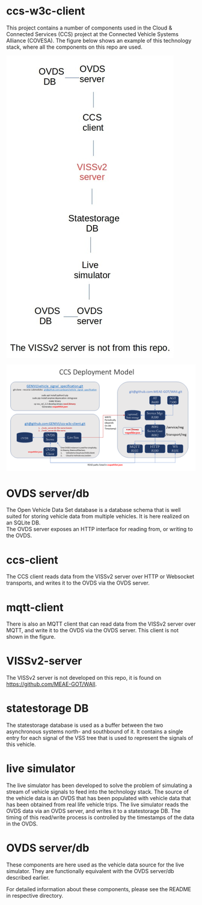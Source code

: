 # ccs-w3c-client
This project contains a number of components used in the Cloud & Connected Services (CCS) project at the Connected Vehicle Systems Alliance (COVESA).
The figure below shows an example of this technology stack, where all the components on this repo are used.

![Technology stack, CCS project](Tech-stack-ccs-project.jpg?raw=true)<br>

![Deployment Model, CCS project](VSS_CCS_Setup.png?raw=true)<br>

# OVDS server/db
The Open Vehicle Data Set database is a database schema that is well suited for storing vehicle data from multiple vehicles. 
It is here realized on an SQLite DB.<br>
The OVDS server exposes an HTTP interface for reading from, or writing to the OVDS.

# ccs-client
The CCS client reads data from the VISSv2 server over HTTP or Websocket transports, and writes it to the OVDS via the OVDS server.

# mqtt-client
There is also an MQTT client that can read data from the VISSv2 server over MQTT, and write it to the OVDS via the OVDS server.
This client is not shown in the figure.

# VISSv2-server
The VISSv2 server is not developed on this repo, it is found on https://github.com/MEAE-GOT/WAII.

# statestorage DB
The statestorage database is used as a buffer between the two asynchronous systems north- and southbound of it.
It contains a single entry for each signal of the VSS tree that is used to represent the signals of this vehicle. 

# live simulator
The live simulator has been developed to solve the problem of simulating a stream of vehicle signals to feed into the technology stack.
The source of the vehicle data is an OVDS that has been populated with vehicle data that has been obtained from real life vehicle trips.
The live simulator reads the OVDS data via an OVDS server, and writes it to a statestorage DB. 
The timing of this read/write process is controlled by the timestamps of the data in the OVDS.

# OVDS server/db
These components are here used as the vehicle data source for the live simulator. 
They are functionally equivalent with the OVDS server/db described earlier.<br>

For detailed information about these components, please see the README in respective directory.

